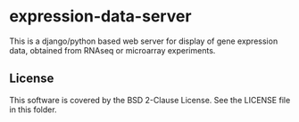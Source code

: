 expression-data-server
======================

This is a django/python based web server for display of gene expression data, obtained from RNAseq or microarray experiments.

License
-------

This software is covered by the BSD 2-Clause License.  See the LICENSE file in this folder.
